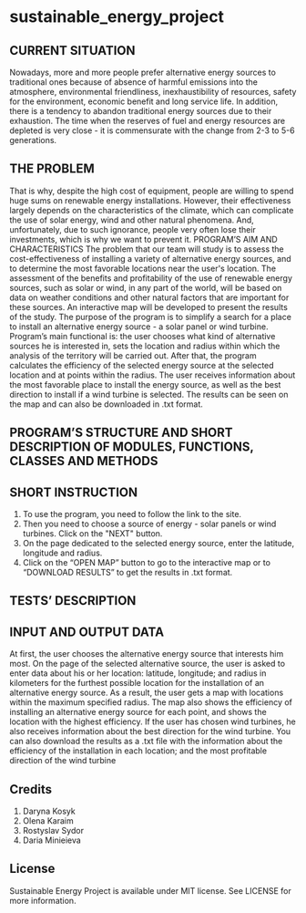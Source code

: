 # sustainable_energy_project

## CURRENT SITUATION
Nowadays, more and more people prefer alternative energy sources to traditional ones because of absence of harmful emissions into the atmosphere, environmental friendliness, inexhaustibility of resources, safety for the environment, economic benefit and long service life. In addition, there is a tendency to abandon traditional energy sources due to their exhaustion. The time when the reserves of fuel and energy resources are depleted is very close - it is commensurate with the change from 2-3 to 5-6 generations.

## THE PROBLEM
That is why, despite the high cost of equipment, people are willing to spend huge sums on renewable energy installations. However, their effectiveness largely depends on the characteristics of the climate, which can complicate the use of solar energy, wind and other natural phenomena. And, unfortunately, due to such ignorance, people very often lose their investments, which is why we want to prevent it.
PROGRAM’S AIM AND CHARACTERISTICS
The problem that our team will study is to assess the cost-effectiveness of installing a variety of alternative energy sources, and to determine the most favorable locations near the user's location. The assessment of the benefits and profitability of the use of renewable energy sources, such as solar or wind, in any part of the world, will be based on data on weather conditions and other natural factors that are important for these sources. An interactive map will be developed to present the results of the study.
The purpose of the program is to simplify a search for a place to install an alternative energy source - a solar panel or wind turbine. Program’s main functional is: the user chooses what kind of alternative sources he is interested in, sets the location and radius within which the analysis of the territory will be carried out. After that, the program calculates the efficiency of the selected energy source at the selected location and at points within the radius. The user receives information about the most favorable place to install the energy source, as well as the best direction to install if a wind turbine is selected. The results can be seen on the map and can also be downloaded in .txt format. 

## PROGRAM’S STRUCTURE AND SHORT DESCRIPTION OF MODULES, FUNCTIONS, CLASSES AND METHODS


## SHORT INSTRUCTION
1. To use the program, you need to follow the link to the site.
2. Then you need to choose a source of energy - solar panels or wind turbines. Click on the "NEXT" button.
3. On the page dedicated to the selected energy source, enter the latitude, longitude and radius.
4. Click on the “OPEN MAP” button to go to the interactive map or to “DOWNLOAD RESULTS” to get the results in .txt format.


## TESTS’ DESCRIPTION


## INPUT AND OUTPUT DATA
At first, the user chooses the alternative energy source that interests him most. On the page of the selected alternative source, the user is asked to enter data about his or her location: latitude, longitude;  and radius in kilometers for the furthest possible location for the installation of an alternative energy source. As a result, the user gets a map with locations within the maximum specified radius. The map also shows the efficiency of installing an alternative energy source for each point, and shows the location with the highest efficiency. If the user has chosen wind turbines, he also receives information about the best direction for the wind turbine. You can also download the results as a .txt file with the information about the efficiency of the installation in each location; and the most profitable direction of the wind turbine



## Credits
1. Daryna Kosyk
2. Olena Karaim
3. Rostyslav Sydor
4. Daria Minieieva

## License
Sustainable Energy Project is available under MIT license. See LICENSE for more information.
